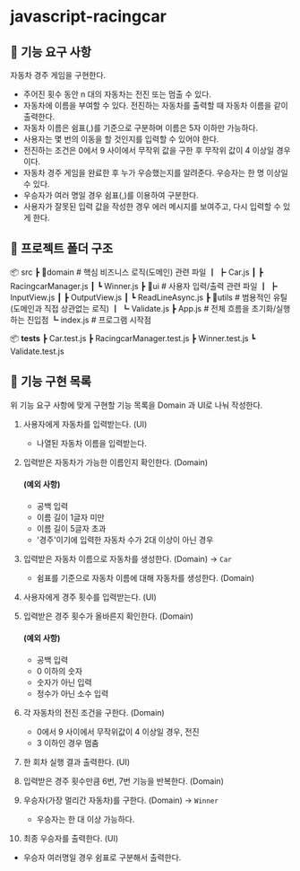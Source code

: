 # javascript-racingcar

## 🔽 기능 요구 사항
자동차 경주 게임을 구현한다.

- 주어진 횟수 동안 n 대의 자동차는 전진 또는 멈출 수 있다.
- 자동차에 이름을 부여할 수 있다. 전진하는 자동차를 출력할 때 자동차 이름을 같이 출력한다.
- 자동차 이름은 쉼표(,)를 기준으로 구분하며 이름은 5자 이하만 가능하다.
- 사용자는 몇 번의 이동을 할 것인지를 입력할 수 있어야 한다.
- 전진하는 조건은 0에서 9 사이에서 무작위 값을 구한 후 무작위 값이 4 이상일 경우이다.
- 자동차 경주 게임을 완료한 후 누가 우승했는지를 알려준다. 우승자는 한 명 이상일 수 있다.
- 우승자가 여러 명일 경우 쉼표(,)를 이용하여 구분한다.
- 사용자가 잘못된 입력 값을 작성한 경우 에러 메시지를 보여주고, 다시 입력할 수 있게 한다.


## 🔽 프로젝트 폴더 구조
📦 src
 ┣ 📂domain         # 핵심 비즈니스 로직(도메인) 관련 파일
 ┃ ┣ Car.js
 ┃ ┣ RacingcarManager.js
 ┃ ┗ Winner.js
 ┣ 📂ui             # 사용자 입력/출력 관련 파일
 ┃ ┣ InputView.js
 ┃ ┣ OutputView.js
 ┃ ┗ ReadLineAsync.js
 ┣ 📂utils          # 범용적인 유틸(도메인과 직접 상관없는 로직)
 ┃ ┗ Validate.js
 ┣ App.js           # 전체 흐름을 초기화/실행하는 진입점
 ┗ index.js         # 프로그램 시작점

📦 __tests__
 ┣ Car.test.js
 ┣ RacingcarManager.test.js
 ┣ Winner.test.js
 ┗ Validate.test.js


## 🔽 기능 구현 목록
위 기능 요구 사항에 맞게 구현할 기능 목록을 Domain 과 UI로 나눠 작성한다.

1. 사용자에게 자동차를 입력받는다. (UI)
   - 나열된 자동차 이름을 입력받는다.

2. 입력받은 자동차가 가능한 이름인지 확인한다. (Domain)
   #### (예외 사항)
   - 공백 입력
   - 이름 길이 1글자 미만
   - 이름 길이 5글자 초과
   - '경주'이기에 입력한 자동차 수가 2대 이상이 아닌 경우

3. 입력받은 자동차 이름으로 자동차를 생성한다. (Domain) → `Car`
   - 쉼표를 기준으로 자동차 이름에 대해 자동차를 생성한다. (Domain)

4. 사용자에게 경주 횟수를 입력받는다. (UI)

5. 입력받은 경주 횟수가 올바른지 확인한다. (Domain)
   #### (예외 사항)
   - 공백 입력
   - 0 이하의 숫자
   - 숫자가 아닌 입력
   - 정수가 아닌 소수 입력

6. 각 자동차의 전진 조건을 구한다. (Domain)
   - 0에서 9 사이에서 무작위값이 4 이상일 경우, 전진
   - 3 이하인 경우 멈춤

7. 한 회차 실행 결과 출력한다. (UI)

8. 입력받은 경주 횟수만큼 6번, 7번 기능을 반복한다. (Domain)

9. 우승자(가장 멀리간 자동차)를 구한다. (Domain) → `Winner`
   - 우승자는 한 대 이상 가능하다.

10. 최종 우승자를 출력한다. (UI)
   - 우승자 여러명일 경우 쉼표로 구분해서 출력한다.
   

